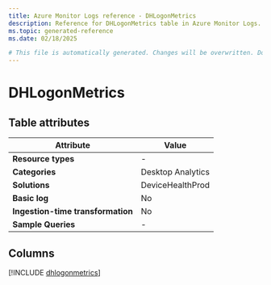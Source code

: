 ```yaml
---
title: Azure Monitor Logs reference - DHLogonMetrics
description: Reference for DHLogonMetrics table in Azure Monitor Logs.
ms.topic: generated-reference
ms.date: 02/18/2025

# This file is automatically generated. Changes will be overwritten. Do not change this file directly.
---
```


# DHLogonMetrics




## Table attributes

|Attribute|Value|
|---|---|
|**Resource types**|-|
|**Categories**|Desktop Analytics|
|**Solutions**| DeviceHealthProd|
|**Basic log**|No|
|**Ingestion-time transformation**|No|
|**Sample Queries**|-|



## Columns
  
[!INCLUDE [dhlogonmetrics](~/reusable-content/ce-skilling/azure/includes/azure-monitor/reference/tables/dhlogonmetrics-include.md)]
